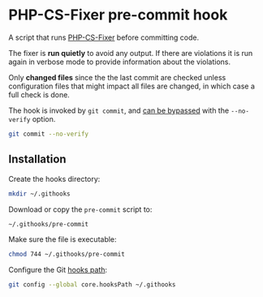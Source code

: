 # PHP-CS-Fixer pre-commit hook

A script that runs [PHP-CS-Fixer](https://github.com/PHP-CS-Fixer/PHP-CS-Fixer) before committing code.

The fixer is **run quietly** to avoid any output. If there are violations it is run again in verbose mode to provide information about the violations.

Only **changed files** since the the last commit are checked unless configuration files that might impact all files are changed, in which case a full check is done.

The hook is invoked by `git commit`, and [can be bypassed](https://git-scm.com/docs/githooks#_pre_commit) with the `--no-verify` option.

```sh
git commit --no-verify
```

## Installation

Create the hooks directory:

```sh
mkdir ~/.githooks
```

Download or copy the `pre-commit` script to:

```sh
~/.githooks/pre-commit
```

Make sure the file is executable:

```sh
chmod 744 ~/.githooks/pre-commit
```

Configure the Git [hooks path](https://git-scm.com/docs/git-config#Documentation/git-config.txt-corehooksPath):

```sh
git config --global core.hooksPath ~/.githooks
```
